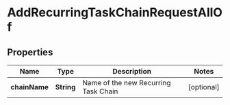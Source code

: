 

# AddRecurringTaskChainRequestAllOf


## Properties

| Name | Type | Description | Notes |
|------------ | ------------- | ------------- | -------------|
|**chainName** | **String** | Name of the new Recurring Task Chain |  [optional] |



